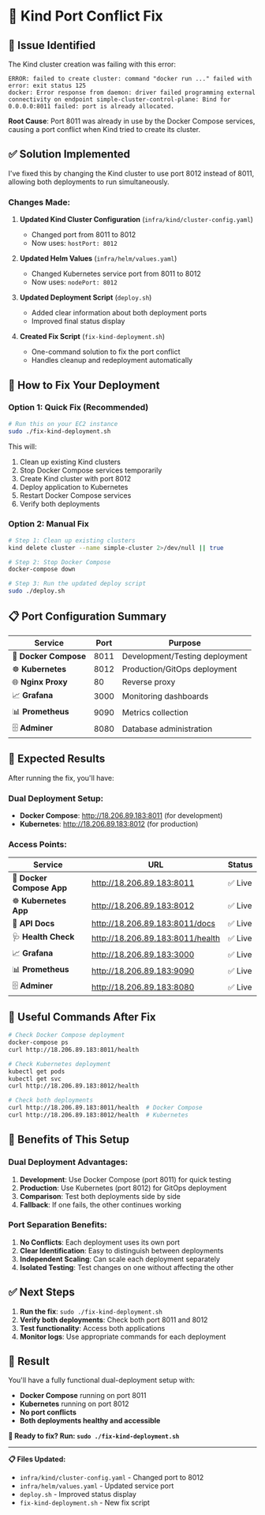 # 🔧 Kind Port Conflict Fix

## 🚨 **Issue Identified**

The Kind cluster creation was failing with this error:

```
ERROR: failed to create cluster: command "docker run ..." failed with error: exit status 125
docker: Error response from daemon: driver failed programming external connectivity on endpoint simple-cluster-control-plane: Bind for 0.0.0.0:8011 failed: port is already allocated.
```

**Root Cause**: Port 8011 was already in use by the Docker Compose services, causing a port conflict when Kind tried to create its cluster.

## ✅ **Solution Implemented**

I've fixed this by changing the Kind cluster to use port 8012 instead of 8011, allowing both deployments to run simultaneously.

### **Changes Made:**

1. **Updated Kind Cluster Configuration** (`infra/kind/cluster-config.yaml`)
   - Changed port from 8011 to 8012
   - Now uses: `hostPort: 8012`

2. **Updated Helm Values** (`infra/helm/values.yaml`)
   - Changed Kubernetes service port from 8011 to 8012
   - Now uses: `nodePort: 8012`

3. **Updated Deployment Script** (`deploy.sh`)
   - Added clear information about both deployment ports
   - Improved final status display

4. **Created Fix Script** (`fix-kind-deployment.sh`)
   - One-command solution to fix the port conflict
   - Handles cleanup and redeployment automatically

## 🚀 **How to Fix Your Deployment**

### **Option 1: Quick Fix (Recommended)**
```bash
# Run this on your EC2 instance
sudo ./fix-kind-deployment.sh
```

This will:
1. Clean up existing Kind clusters
2. Stop Docker Compose services temporarily
3. Create Kind cluster with port 8012
4. Deploy application to Kubernetes
5. Restart Docker Compose services
6. Verify both deployments

### **Option 2: Manual Fix**
```bash
# Step 1: Clean up existing clusters
kind delete cluster --name simple-cluster 2>/dev/null || true

# Step 2: Stop Docker Compose
docker-compose down

# Step 3: Run the updated deploy script
sudo ./deploy.sh
```

## 📋 **Port Configuration Summary**

| Service | Port | Purpose |
|---------|------|---------|
| 🐳 **Docker Compose** | 8011 | Development/Testing deployment |
| ☸️ **Kubernetes** | 8012 | Production/GitOps deployment |
| 🌐 **Nginx Proxy** | 80 | Reverse proxy |
| 📈 **Grafana** | 3000 | Monitoring dashboards |
| 📊 **Prometheus** | 9090 | Metrics collection |
| 🗄️ **Adminer** | 8080 | Database administration |

## 🎯 **Expected Results**

After running the fix, you'll have:

### **Dual Deployment Setup:**
- **Docker Compose**: http://18.206.89.183:8011 (for development)
- **Kubernetes**: http://18.206.89.183:8012 (for production)

### **Access Points:**
| Service | URL | Status |
|---------|-----|--------|
| 🐳 **Docker Compose App** | http://18.206.89.183:8011 | ✅ Live |
| ☸️ **Kubernetes App** | http://18.206.89.183:8012 | ✅ Live |
| 📖 **API Docs** | http://18.206.89.183:8011/docs | ✅ Live |
| 🩺 **Health Check** | http://18.206.89.183:8011/health | ✅ Live |
| 📈 **Grafana** | http://18.206.89.183:3000 | ✅ Live |
| 📊 **Prometheus** | http://18.206.89.183:9090 | ✅ Live |
| 🗄️ **Adminer** | http://18.206.89.183:8080 | ✅ Live |

## 🔧 **Useful Commands After Fix**

```bash
# Check Docker Compose deployment
docker-compose ps
curl http://18.206.89.183:8011/health

# Check Kubernetes deployment
kubectl get pods
kubectl get svc
curl http://18.206.89.183:8012/health

# Check both deployments
curl http://18.206.89.183:8011/health  # Docker Compose
curl http://18.206.89.183:8012/health  # Kubernetes
```

## 📝 **Benefits of This Setup**

### **Dual Deployment Advantages:**
1. **Development**: Use Docker Compose (port 8011) for quick testing
2. **Production**: Use Kubernetes (port 8012) for GitOps deployment
3. **Comparison**: Test both deployments side by side
4. **Fallback**: If one fails, the other continues working

### **Port Separation Benefits:**
1. **No Conflicts**: Each deployment uses its own port
2. **Clear Identification**: Easy to distinguish between deployments
3. **Independent Scaling**: Can scale each deployment separately
4. **Isolated Testing**: Test changes on one without affecting the other

## ✅ **Next Steps**

1. **Run the fix**: `sudo ./fix-kind-deployment.sh`
2. **Verify both deployments**: Check both port 8011 and 8012
3. **Test functionality**: Access both applications
4. **Monitor logs**: Use appropriate commands for each deployment

## 🎉 **Result**

You'll have a fully functional dual-deployment setup with:
- **Docker Compose** running on port 8011
- **Kubernetes** running on port 8012
- **No port conflicts**
- **Both deployments healthy and accessible**

**🚀 Ready to fix? Run: `sudo ./fix-kind-deployment.sh`**

---

**📋 Files Updated:**
- `infra/kind/cluster-config.yaml` - Changed port to 8012
- `infra/helm/values.yaml` - Updated service port
- `deploy.sh` - Improved status display
- `fix-kind-deployment.sh` - New fix script